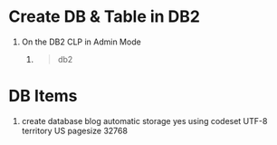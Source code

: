

# Create DB & Table in DB2 

   
1. On the DB2 CLP in Admin Mode
   1. > db2

# DB Items
1. create database blog automatic storage yes using codeset UTF-8 territory US pagesize 32768 